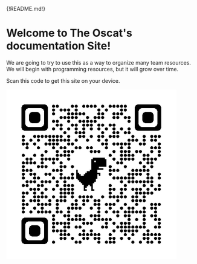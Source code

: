 {!README.md!}

# Welcome to The Oscat's documentation Site!

We are going to try to use this as a way to organize many team resources. We will begin with programming resources, but it will grow over time.

Scan this code to get this site on your device.


 ![](images/qrcode.png)


